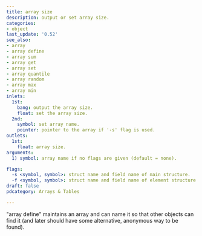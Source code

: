 ```yaml
---
title: array size
description: output or set array size.
categories:
- object
last_update: '0.52'
see_also:
- array
- array define
- array sum
- array get
- array set
- array quantile
- array random
- array max
- array min
inlets:
  1st:
    bang: output the array size.
    float: set the array size.
  2nd:
    symbol: set array name.
    pointer: pointer to the array if '-s' flag is used.
outlets:
  1st:
    float: array size.
arguments:
  1) symbol: array name if no flags are given (default = none).

flags:
  -s <symbol, symbol>: struct name and field name of main structure.
  -f <symbol, symbol>: struct name and field name of element structure.
draft: false
pdcategory: Arrays & Tables

---
```


"array define" maintains an array and can name it so that other objects can find it (and later should have some alternative, anonymous way to be found).
